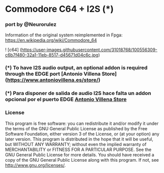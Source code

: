 # Commodore C64 + I2S (*)

### port by @Neurorulez

Information of the original system reimplemented in Fpga: https://en.wikipedia.org/wiki/Commodore_64

! [c64] (https://user-images.githubusercontent.com/31018768/100556309-c6b7f480-32a1-11eb-8517-d45671d04c6c.jpg)

### (*) To have I2S audio output, an optional addon is required through the EDGE port [Antonio Villena Store] (https://www.antoniovillena.es/store/)

### (*) Para disponer de salida de audio I2S hace falta un addon opcional por el puerto EDGE [Antonio Villena Store](https://www.antoniovillena.es/store/)

### License

This program is free software: you can redistribute it and/or modify it under the terms of the GNU General Public License as published by the Free Software Foundation, either version 3 of the License, or (at your option) any later version.
This program is distributed in the hope that it will be useful, but WITHOUT ANY WARRANTY; without even the implied warranty of MERCHANTABILITY or FITNESS FOR A PARTICULAR PURPOSE. See the GNU General Public License for more details.
You should have received a copy of the GNU General Public License along with this program. If not, see http://www.gnu.org/licenses/.
